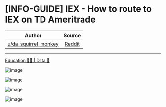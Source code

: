 [INFO-GUIDE] IEX - How to route to IEX on TD Ameritrade
=======================================================

| Author       | Source       | 
| :-------------: |:-------------:|
|  [u/da_squirrel_monkey](https://www.reddit.com/user/da_squirrel_monkey/) | [Reddit](https://www.reddit.com/r/Superstonk/comments/p5dkzo/infoguide_iex_how_to_route_to_iex_on_td_ameritrade/) | 

---

[Education 👨‍🏫 | Data 🔢](https://www.reddit.com/r/Superstonk/search?q=flair_name%3A%22Education%20%F0%9F%91%A8%E2%80%8D%F0%9F%8F%AB%20%7C%20Data%20%F0%9F%94%A2%22&restrict_sr=1)

![image](https://user-images.githubusercontent.com/82035192/129722346-3ba8b9e8-173d-48ba-8f19-4d04f738ecf0.png)

![image](https://user-images.githubusercontent.com/82035192/129722355-9fa0f5e4-459f-4400-bbdf-1d128cac28b6.png)

![image](https://user-images.githubusercontent.com/82035192/129722363-863ff3f9-abfc-45a8-a512-58bbce3b3c48.png)

![image](https://user-images.githubusercontent.com/82035192/129722378-2e298897-d910-4a17-b285-5dad29dabc0e.png)

